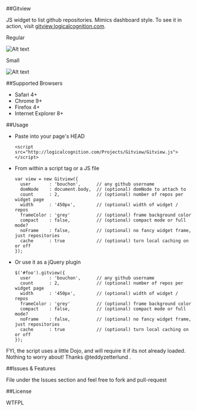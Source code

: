##Gitview

JS widget to list github repositories. Mimics dashboard style. To see it in action, visit [gitview.logicalcognition.com](http://gitview.logicalcognition.com).

Regular


![Alt text](http://logicalcognition.com/Projects/Gitview/demo/images/screenshot-current.png)

Small


![Alt text](http://logicalcognition.com/Projects/Gitview/demo/images/screenshot-current-small.png)

##Supported Browsers

* Safari 4+
* Chrome 9+
* Firefox 4+
* Internet Explorer 8+

##Usage

* Paste into your page's HEAD

	```console
	<script src="http://logicalcognition.com/Projects/Gitview/Gitview.js"></script>
	```

* From within a script tag or a JS file
	
	```console
	var view = new Gitview({ 
	  user       : 'bouchon',      // any github username
	  domNode    : document.body,  // (optional) domNode to attach to
	  count      : 2,              // (optional) number of repos per widget page
	  width      : '450px',        // (optional) width of widget / repos
	  frameColor : 'grey'          // (optional) frame background color
	  compact    : false,          // (optional) compact mode or full mode?
	  noFrame    : false,          // (optional) no fancy widget frame, just repositories
	  cache		 : true            // (optional) turn local caching on or off
	});
	```
	
* Or use it as a jQuery plugin
	
	```console
	$('#foo').gitview({
	  user       : 'bouchon',      // any github username
	  count      : 2,              // (optional) number of repos per widget page
	  width      : '450px',        // (optional) width of widget / repos
	  frameColor : 'grey'          // (optional) frame background color
	  compact    : false,          // (optional) compact mode or full mode?
	  noFrame    : false,          // (optional) no fancy widget frame, just repositories
	  cache		 : true            // (optional) turn local caching on or off
	});
	```
	
FYI, the script uses a little Dojo, and will require it if its not already loaded. Nothing to worry about! Thanks @teddyzetterlund .
	
##Issues & Features

File under the Issues section and feel free to fork and pull-request

##License

WTFPL